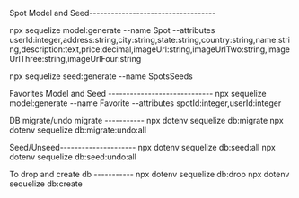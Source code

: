 

Spot Model and Seed-----------------------------------

npx sequelize model:generate --name Spot --attributes userId:integer,address:string,city:string,state:string,country:string,name:string,description:text,price:decimal,imageUrl:string,imageUrlTwo:string,imageUrlThree:string,imageUrlFour:string



npx sequelize seed:generate --name SpotsSeeds

Favorites Model and Seed -----------------------------
npx sequelize model:generate --name Favorite --attributes spotId:integer,userId:integer



DB migrate/undo migrate -----------
npx dotenv sequelize db:migrate
npx dotenv sequelize db:migrate:undo:all


Seed/Unseed---------------------
npx dotenv sequelize db:seed:all
npx dotenv sequelize db:seed:undo:all


To drop and create db -----------
npx dotenv sequelize db:drop
npx dotenv sequelize db:create

